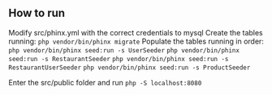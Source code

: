 ## How to run

Modify src/phinx.yml with the correct credentials to mysql
Create the tables running: `php vendor/bin/phinx migrate`
Populate the tables running in order:
`php vendor/bin/phinx seed:run -s UserSeeder`
`php vendor/bin/phinx seed:run -s RestaurantSeeder`
`php vendor/bin/phinx seed:run -s RestaurantUserSeeder`
`php vendor/bin/phinx seed:run -s ProductSeeder`

Enter the src/public folder and run `php -S localhost:8080`

